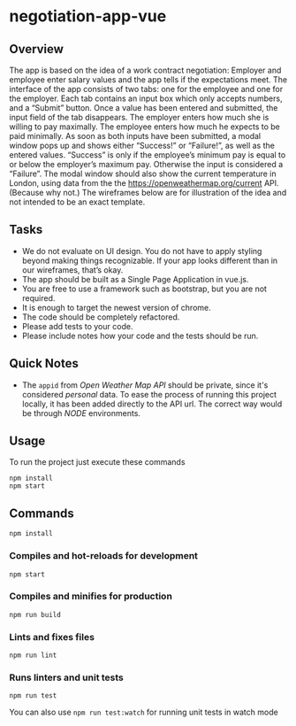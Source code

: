 # negotiation-app-vue

## Overview

The app is based on the idea of a work contract negotiation: Employer and employee enter salary values and the app tells if the expectations meet. The interface of the app consists of two tabs: one for the employee and one for the employer. Each tab contains an input box which only accepts numbers, and a “Submit” button. Once a value has been entered and submitted, the input field of the tab disappears. The employer enters how much she is willing to pay maximally. The employee enters how much he expects to be paid minimally. As soon as both inputs have been submitted, a modal window pops up and shows either “Success!” or “Failure!”, as well as the entered values. “Success” is only if the employee’s minimum pay is equal to or below the employer’s maximum pay. Otherwise the input is considered a “Failure”. The modal window should also show the current temperature in London, using data from the the https://openweathermap.org/current API. (Because why not.) The wireframes below are for illustration of the idea and not intended to be an exact template.

## Tasks

- We do not evaluate on UI design. You do not have to apply styling beyond making things recognizable. If your app looks different than in our wireframes, that’s okay.
- The app should be built as a Single Page Application in vue.js.
- You are free to use a framework such as bootstrap, but you are not required.
- It is enough to target the newest version of chrome.
- The code should be completely refactored.
- Please add tests to your code.
- Please include notes how your code and the tests should be run.

## Quick Notes

- The `appid` from _Open Weather Map API_ should be private, since it's considered _personal_ data. To ease the process of running this project locally, it has been added directly to the API url. The correct way would be through _NODE_ environments.

## Usage

To run the project just execute these commands

```
npm install
npm start
```

## Commands

```
npm install
```

### Compiles and hot-reloads for development

```
npm start
```

### Compiles and minifies for production

```
npm run build
```

### Lints and fixes files

```
npm run lint
```

### Runs linters and unit tests

```
npm run test
```

You can also use `npm run test:watch` for running unit tests in watch mode
